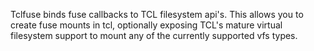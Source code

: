 Tclfuse binds fuse callbacks to TCL filesystem api's. This allows you to create fuse mounts in tcl, optionally exposing TCL's mature virtual filesystem support to mount any of the currently supported vfs types.